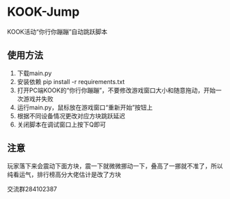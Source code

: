 # KOOK-Jump
KOOK活动“你行你蹦蹦”自动跳跃脚本

## 使用方法

1. 下载main.py
2. 安装依赖 pip install -r requirements.txt
3. 打开PC端KOOK的“你行你蹦蹦”，不要修改游戏窗口大小和随意拖动，开始一次游戏并失败
4. 运行main.py，鼠标放在游戏窗口“重新开始”按钮上
5. 根据不同设备情况更改对应方块跳跃延迟
6. 关闭脚本在调试窗口上按下Q即可
   
## 注意
玩家落下来会震动下面方块，震一下就微微挪动一下，叠高了一挪就不准了，所以纯看运气，排行榜高分大佬估计是改了方块

交流群284102387
